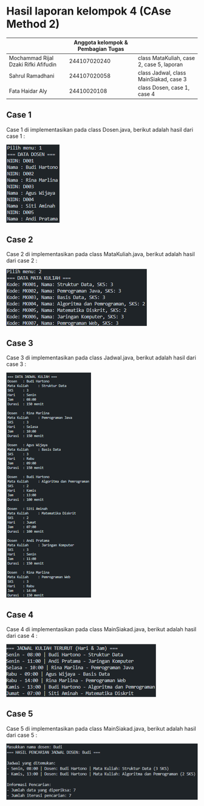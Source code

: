 # Hasil laporan kelompok 4 (CAse Method 2)

|  | Anggota kelompok & Pembagian Tugas | |
|--|--|--| 
| Mochammad Rijal Dzaki Rifki Afifudin| 244107020240 |  class MataKuliah, case 2, case 5, laporan |
| Sahrul Ramadhani| 244107020058| class Jadwal, class MainSiakad, case 3 |
| Fata Haidar Aly| 24410020108 | class Dosen, case 1, case 4 |

## Case 1
Case 1 di implementasikan pada class Dosen.java, berikut adalah hasil dari case 1 :

![case1](img/case1.png)

## Case 2
Case 2 di implementasikan pada class MataKuliah.java, berikut adalah hasil dari case 2 :

![case2](img/case2.png)

## Case 3
Case 3 di implementasikan pada class Jadwal.java, berikut adalah hasil dari case 3 :

![case3](img/case3.png)

## Case 4
Case 4 di implementasikan pada class MainSiakad.java, berikut adalah hasil dari case 4 :

![case4](img/case4.png)

## Case 5 
Case 5 di implementasikan pada class MainSiakad.java, berikut adalah hasil dari case 5 :

![case5](img/case5.png)



